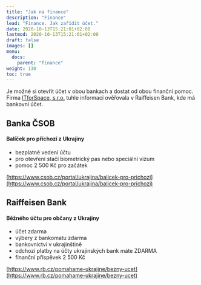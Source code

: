 ```yaml
---
title: "Jak na finance"
description: "Finance"
lead: "Finance. Jak zařídit účet."
date: 2020-10-13T15:21:01+02:00
lastmod: 2020-10-13T15:21:01+02:00
draft: false
images: []
menu:
  docs:
    parent: "finance"
weight: 130
toc: true
---
```


Je možné si otevřít účet v obou bankach a dostat od obou finanční pomoc. Firma [ITforSpace, s.r.o.](https://www.itforspace.com/) tuhle informaci ověřovala v Raiffeisen Bank, kde má bankovní účet.

## Banka ČSOB
#### Balíček pro příchozí z Ukrajiny

* bezplatné vedení účtu
* pro otevření stačí biometrický pas nebo speciální vizum
* pomoc 2 500 Kč pro začátek

[https://www.csob.cz/portal/ukrajina/balicek-pro-prichozi](https://www.csob.cz/portal/ukrajina/balicek-pro-prichozi)


## Raiffeisen Bank

#### Běžného účtu pro občany z Ukrajiny
* účet zdarma
* výbery z bankomatu zdarma
* bankovníctví v ukrajinštině
* odchozí platby na účty ukrajinských bank máte ZDARMA
* finanční příspěvek 2 500 Kč

[https://www.rb.cz/pomahame-ukrajine/bezny-ucet](https://www.rb.cz/pomahame-ukrajine/bezny-ucet)

